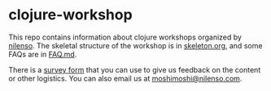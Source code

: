 # clojure-workshop

This repo contains information about clojure workshops organized by [nilenso](nilenso.com). The skeletal structure of the workshop is in [skeleton.org](/skeleton.org), and some FAQs are in [FAQ.md](/FAQ.md).

There is a [survey form](https://docs.google.com/a/nilenso.com/forms/d/14MwjQZ9MOvceu5H1NED5Sh_yN2mqxPRSduVlMTj6BJM/viewform) that you can use to give us feedback on the content or other logistics. You can also email us at moshimoshi@nilenso.com.
